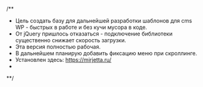 ﻿/** 
 * Цель создать базу для дальнейшей разработки шаблонов для cms WP  - быстрых в работе и без кучи мусора в коде. 
 * От jQuery пришлось отказаться - подключение библиотеки существенно снижает скорость загрузки.
 * Эта версия полностью рабочая.
 * В дальнейшем планирую добавить фиксацию меню при скроллинге.
 * Установлен здесь: https://mirjetta.ru/
 *
**/